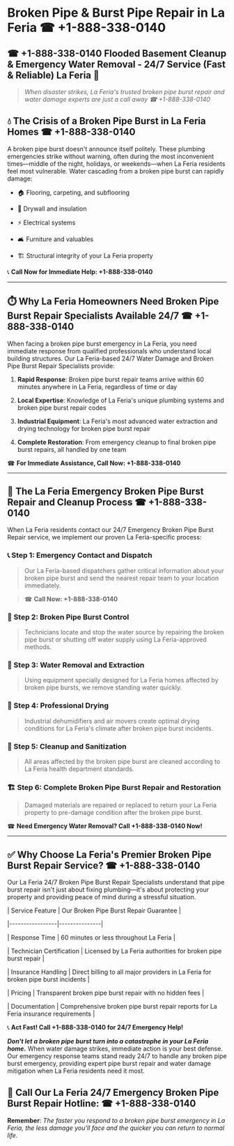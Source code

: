 # Broken Pipe & Burst Pipe Repair in La Feria ☎ +1-888-338-0140  
## ☎ +1-888-338-0140 Flooded Basement Cleanup & Emergency Water Removal - 24/7 Service (Fast & Reliable) La Feria 🚨  

> *When disaster strikes, La Feria's trusted broken pipe burst repair and water damage experts are just a call away ☎ +1-888-338-0140*  

## 💧 The Crisis of a Broken Pipe Burst in La Feria Homes ☎ +1-888-338-0140  

A broken pipe burst doesn't announce itself politely. These plumbing emergencies strike without warning, often during the most inconvenient times—middle of the night, holidays, or weekends—when La Feria residents feel most vulnerable. Water cascading from a broken pipe burst can rapidly damage:  

* 🏠 Flooring, carpeting, and subflooring  
* 🧱 Drywall and insulation  
* ⚡ Electrical systems  
* 🛋️ Furniture and valuables  
* 🏗️ Structural integrity of your La Feria property  

📞 **Call Now for Immediate Help: +1-888-338-0140**  

---  

## ⏱️ Why La Feria Homeowners Need Broken Pipe Burst Repair Specialists Available 24/7 ☎ +1-888-338-0140  

When facing a broken pipe burst emergency in La Feria, you need immediate response from qualified professionals who understand local building structures. Our La Feria-based 24/7 Water Damage and Broken Pipe Burst Repair Specialists provide:  

1. **Rapid Response**: Broken pipe burst repair teams arrive within 60 minutes anywhere in La Feria, regardless of time or day  
2. **Local Expertise**: Knowledge of La Feria's unique plumbing systems and broken pipe burst repair codes  
3. **Industrial Equipment**: La Feria's most advanced water extraction and drying technology for broken pipe burst repair  
4. **Complete Restoration**: From emergency cleanup to final broken pipe burst repairs, all handled by one team  

☎ **For Immediate Assistance, Call Now: +1-888-338-0140**  

---  

## 🔧 The La Feria Emergency Broken Pipe Burst Repair and Cleanup Process ☎ +1-888-338-0140  

When La Feria residents contact our 24/7 Emergency Broken Pipe Burst Repair service, we implement our proven La Feria-specific process:  

### 📞 Step 1: Emergency Contact and Dispatch  
> Our La Feria-based dispatchers gather critical information about your broken pipe burst and send the nearest repair team to your location immediately.  
> ☎ **Call Now: +1-888-338-0140**  

### 🚿 Step 2: Broken Pipe Burst Control  
> Technicians locate and stop the water source by repairing the broken pipe burst or shutting off water supply using La Feria-approved methods.  

### 🌊 Step 3: Water Removal and Extraction  
> Using equipment specially designed for La Feria homes affected by broken pipe bursts, we remove standing water quickly.  

### 💨 Step 4: Professional Drying  
> Industrial dehumidifiers and air movers create optimal drying conditions for La Feria's climate after broken pipe burst incidents.  

### 🧼 Step 5: Cleanup and Sanitization  
> All areas affected by the broken pipe burst are cleaned according to La Feria health department standards.  

### 🏗️ Step 6: Complete Broken Pipe Burst Repair and Restoration  
> Damaged materials are repaired or replaced to return your La Feria property to pre-damage condition after the broken pipe burst.  

☎ **Need Emergency Water Removal? Call +1-888-338-0140 Now!**  

---  

## ✅ Why Choose La Feria's Premier Broken Pipe Burst Repair Service? ☎ +1-888-338-0140  

Our La Feria 24/7 Broken Pipe Burst Repair Specialists understand that pipe burst repair isn't just about fixing plumbing—it's about protecting your property and providing peace of mind during a stressful situation.  

| Service Feature | Our Broken Pipe Burst Repair Guarantee |  
|-----------------|---------------|  
| Response Time | 60 minutes or less throughout La Feria |  
| Technician Certification | Licensed by La Feria authorities for broken pipe burst repair |  
| Insurance Handling | Direct billing to all major providers in La Feria for broken pipe burst incidents |  
| Pricing | Transparent broken pipe burst repair with no hidden fees |  
| Documentation | Comprehensive broken pipe burst repair reports for La Feria insurance requirements |  

📞 **Act Fast! Call +1-888-338-0140 for 24/7 Emergency Help!**  

***Don't let a broken pipe burst turn into a catastrophe in your La Feria home.*** When water damage strikes, immediate action is your best defense. Our emergency response teams stand ready 24/7 to handle any broken pipe burst emergency, providing expert pipe burst repair and water damage mitigation when La Feria residents need it most.  

## 📱 Call Our La Feria 24/7 Emergency Broken Pipe Burst Repair Hotline: ☎ +1-888-338-0140  

**Remember**: *The faster you respond to a broken pipe burst emergency in La Feria, the less damage you'll face and the quicker you can return to normal life.*